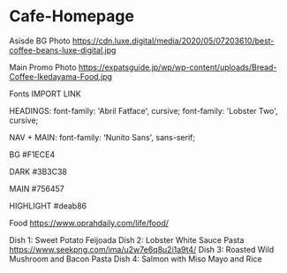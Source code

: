 # Cafe-Homepage

Asisde BG Photo
https://cdn.luxe.digital/media/2020/05/07203610/best-coffee-beans-luxe-digital.jpg

Main Promo Photo
https://expatsguide.jp/wp/wp-content/uploads/Bread-Coffee-Ikedayama-Food.jpg

Fonts
IMPORT LINK
<style>
@import url('https://fonts.googleapis.com/css2?family=Abril+Fatface&family=Lobster+Two&family=Nunito+Sans:wght@300;600&display=swap');
</style>

HEADINGS:
font-family: 'Abril Fatface', cursive;
font-family: 'Lobster Two', cursive;

NAV + MAIN: 
font-family: 'Nunito Sans', sans-serif;

BG
#F1ECE4

DARK
#3B3C38

MAIN
#756457

HIGHLIGHT
#deab86

Food
https://www.oprahdaily.com/life/food/

Dish 1: Sweet Potato Feijoada
Dish 2: Lobster White Sauce Pasta https://www.seekpng.com/ima/u2w7e6q8u2i1a9t4/
Dish 3: Roasted Wild Mushroom and Bacon Pasta
Dish 4: Salmon with Miso Mayo and Rice
